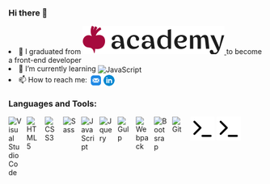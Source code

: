 ### Hi there 👋



<li> 🔭 I graduated from <a href="https://beetrootacademy.com"><picture>
      <source width="90px"
        srcset="./img/beetroot_academy-dark.svg"
        media="(prefers-color-scheme: dark)"
      />
      <source width="90px"
        srcset="./img/beetroot_academy.svg"
        media="(prefers-color-scheme: light), (prefers-color-scheme: no-preference)"
      />
      <img src="./img/beetroot_academy.svg" />
    </picture> </a> to become a front-end developer </li>
<li> 🌱 I’m currently learning <img align="center" alt="JavaScript" width="26px" src="https://cdn.jsdelivr.net/gh/devicons/devicon/icons/react/react-original.svg" style="padding-right:10px;" /> </li>
<li>📫 How to reach me: <a href="mailto:dmytro.hordus@gmail.com"> <img align="center" alt="email" width="26px" src="./img/email.svg"/></a><a href="https://www.linkedin.com/in/dmytro-hordus/"><img align="center" alt="linkedin" width="26px" src="./img/linkedin.svg"/></a></li>

### Languages and Tools:
<img align="left" alt="Visual Studio Code" width="26px" src="https://cdn.jsdelivr.net/gh/devicons/devicon/icons/vscode/vscode-original.svg" style="padding-right:10px;" />
<img align="left" alt="HTML5" width="26px" src="https://cdn.jsdelivr.net/gh/devicons/devicon/icons/html5/html5-original.svg" style="padding-right:10px;" />
<img align="left" alt="CSS3" width="26px" src="https://cdn.jsdelivr.net/gh/devicons/devicon/icons/css3/css3-original.svg" style="padding-right:10px;" />
<img align="left" alt="Sass" width="26px" src="https://cdn.jsdelivr.net/gh/devicons/devicon/icons/sass/sass-original.svg" style="padding-right:10px;" />
<img align="left" alt="JavaScript" width="26px" src="https://cdn.jsdelivr.net/gh/devicons/devicon/icons/javascript/javascript-original.svg" style="padding-right:10px;" />
<img align="left" alt="Jquery" width="26px" src="https://cdn.jsdelivr.net/gh/devicons/devicon/icons/jquery/jquery-original.svg" style="padding-right:10px;" />
<img align="left" alt="Gulp" width="26px" src="https://cdn.jsdelivr.net/gh/devicons/devicon/icons/gulp/gulp-plain.svg" style="padding-right:10px;" />
<img align="left" alt="Webpack" width="26px" src="https://cdn.jsdelivr.net/gh/devicons/devicon/icons/webpack/webpack-original.svg" style="padding-right:10px;" />
<img align="left" alt="Bootsrap" width="26px" src="https://cdn.jsdelivr.net/gh/devicons/devicon/icons/bootstrap/bootstrap-original.svg" style="padding-right:10px;" />
<img align="left" alt="Git" width="26px" src="https://cdn.jsdelivr.net/gh/devicons/devicon/icons/git/git-original.svg" style="padding-right:10px;"/>
<!--<img align="left" alt="GitHub" width="26px" src="https://user-images.githubusercontent.com/3369400/139447912-e0f43f33-6d9f-45f8-be46-2df5bbc91289.png" style="padding-right:10px;" />
<img align="left" alt="GitHub" width="26px" src="https://user-images.githubusercontent.com/3369400/139448065-39a229ba-4b06-434b-bc67-616e2ed80c8f.png" style="padding-right:10px;" />-->
<!--<img align="left" alt="Terminal" width="26px" src="./img/terminal-light.svg" @media (prefers-color-scheme: dark) {desplay:none} />
<img align="left" alt="Terminal" width="26px" src="./img/terminal-dark.svg" />-->
<picture>
      <source 
        srcset="./img/github-dark.svg"
        media="(prefers-color-scheme: dark)"
      />
      <source
        srcset="./img/github-light.svg"
        media="(prefers-color-scheme: light), (prefers-color-scheme: no-preference)"
      />
      <img src="./img/terminal-light.svg" />
    </picture>
<picture>
      <source 
        srcset="./img/terminal-dark.svg"
        media="(prefers-color-scheme: dark)"
      />
      <source
        srcset="./img/terminal-light.svg"
        media="(prefers-color-scheme: light), (prefers-color-scheme: no-preference)"
      />
      <img src="./img/terminal-light.svg" />
    </picture>

<!--
**IsaacAzimovUA/IsaacAzimovUA** is a ✨ _special_ ✨ repository because its `README.md` (this file) appears on your GitHub profile.

Here are some ideas to get you started:

- 🔭 I’m currently working on ...
- 🌱 I’m currently learning ...
- 👯 I’m looking to collaborate on ...
- 🤔 I’m looking for help with ...
- 💬 Ask me about ...
- 📫 How to reach me: ...
- 😄 Pronouns: ...
- ⚡ Fun fact: ...
-->


